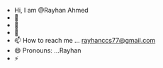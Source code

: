 -  Hi, I am @Rayhan Ahmed
- 👀
- 🌱
- 💞️
- 📫 How to reach me ... rayhanccs77@gmail.com
- 😄 Pronouns: ...Rayhan
- ⚡
<!---
Rayhan-Ahmed-011/Rayhan-Ahmed-011 is a ✨ special ✨ repository because its `README.md` (this file) appears on your GitHub profile.
You can click the Preview link to take a look at your changes.
--->
